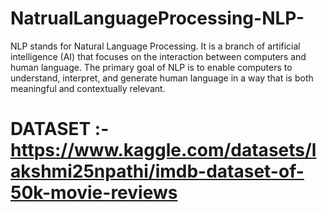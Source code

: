 # NatrualLanguageProcessing-NLP-
NLP stands for Natural Language Processing. It is a branch of artificial intelligence (AI) that focuses on the interaction between computers and human language. The primary goal of NLP is to enable computers to understand, interpret, and generate human language in a way that is both meaningful and contextually relevant.


# DATASET :- https://www.kaggle.com/datasets/lakshmi25npathi/imdb-dataset-of-50k-movie-reviews
